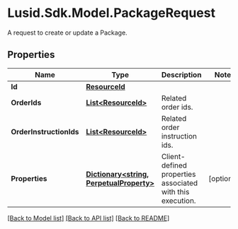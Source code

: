 # Lusid.Sdk.Model.PackageRequest
A request to create or update a Package.

## Properties

Name | Type | Description | Notes
------------ | ------------- | ------------- | -------------
**Id** | [**ResourceId**](ResourceId.md) |  | 
**OrderIds** | [**List&lt;ResourceId&gt;**](ResourceId.md) | Related order ids. | 
**OrderInstructionIds** | [**List&lt;ResourceId&gt;**](ResourceId.md) | Related order instruction ids. | 
**Properties** | [**Dictionary&lt;string, PerpetualProperty&gt;**](PerpetualProperty.md) | Client-defined properties associated with this execution. | [optional] 

[[Back to Model list]](../README.md#documentation-for-models) [[Back to API list]](../README.md#documentation-for-api-endpoints) [[Back to README]](../README.md)

